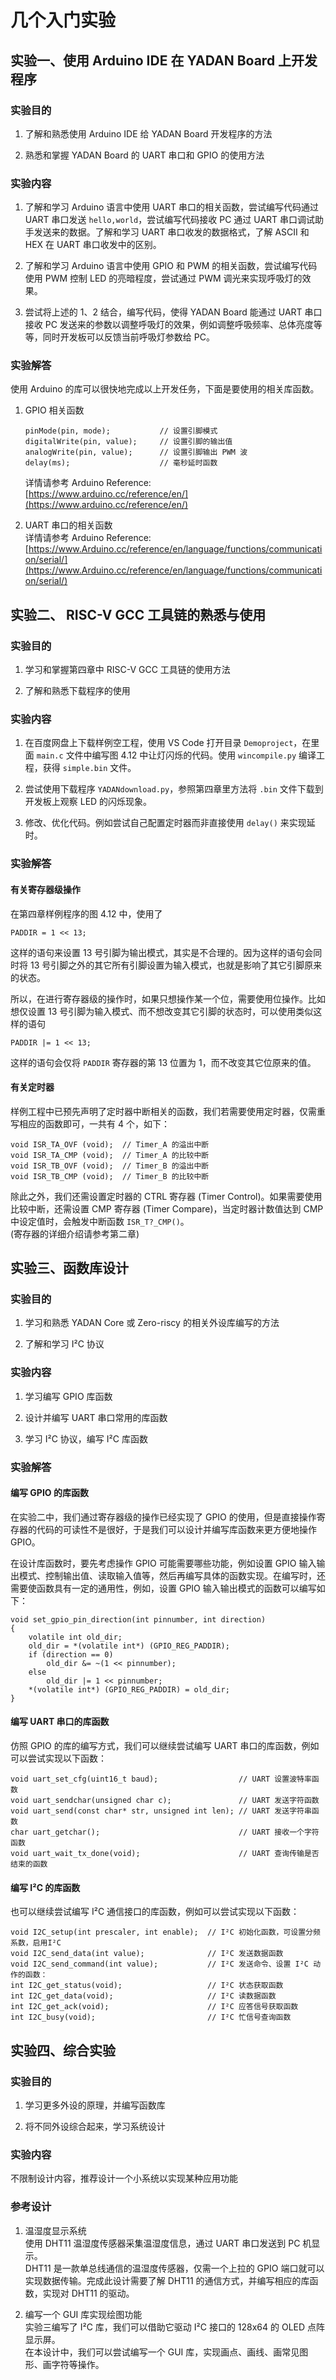 # 几个入门实验  
  
## 实验一、使用 Arduino IDE 在 YADAN Board 上开发程序  
  
### 实验目的  
1. 了解和熟悉使用 Arduino IDE 给 YADAN Board 开发程序的方法  
  
2. 熟悉和掌握 YADAN Board 的 UART 串口和 GPIO 的使用方法  

### 实验内容
1. 了解和学习 Arduino 语言中使用 UART 串口的相关函数，尝试编写代码通过 UART 串口发送 `hello,world`，尝试编写代码接收 PC 通过 UART 串口调试助手发送来的数据。了解和学习 UART 串口收发的数据格式，了解 ASCII 和 HEX 在 UART 串口收发中的区别。  
  
2. 了解和学习 Arduino 语言中使用 GPIO 和 PWM 的相关函数，尝试编写代码使用 PWM 控制 LED 的亮暗程度，尝试通过 PWM 调光来实现呼吸灯的效果。  
  
3. 尝试将上述的 1、2 结合，编写代码，使得 YADAN Board 能通过 UART 串口接收 PC 发送来的参数以调整呼吸灯的效果，例如调整呼吸频率、总体亮度等等，同时开发板可以反馈当前呼吸灯参数给 PC。  
  
### 实验解答  
使用 Arduino 的库可以很快地完成以上开发任务，下面是要使用的相关库函数。  
1. GPIO 相关函数  
   ```
   pinMode(pin, mode);           // 设置引脚模式  
   digitalWrite(pin, value);     // 设置引脚的输出值  
   analogWrite(pin, value);      // 设置引脚输出 PWM 波  
   delay(ms);                    // 毫秒延时函数  
   ```
   详情请参考 Arduino Reference:  
   [https://www.arduino.cc/reference/en/](https://www.arduino.cc/reference/en/)  
  
2. UART 串口的相关函数  
   详情请参考 Arduino Reference:  
   [https://www.Arduino.cc/reference/en/language/functions/communication/serial/](https://www.Arduino.cc/reference/en/language/functions/communication/serial/)  

## 实验二、 RISC-V GCC 工具链的熟悉与使用
### 实验目的  
1. 学习和掌握第四章中 RISC-V GCC 工具链的使用方法  
  
2. 了解和熟悉下载程序的使用  
  
### 实验内容  
1. 在百度网盘上下载样例空工程，使用 VS Code 打开目录 `Demoproject`，在里面 `main.c` 文件中编写图 4.12 中让灯闪烁的代码。使用 `wincompile.py` 编译工程，获得 `simple.bin` 文件。  
  
2. 尝试使用下载程序 `YADANdownload.py`，参照第四章里方法将 `.bin` 文件下载到开发板上观察 LED 的闪烁现象。  
  
3. 修改、优化代码。例如尝试自己配置定时器而非直接使用 `delay()` 来实现延时。  
  
### 实验解答  
#### 有关寄存器级操作  
在第四章样例程序的图 4.12 中，使用了  
```
PADDIR = 1 << 13;
```
这样的语句来设置 13 号引脚为输出模式，其实是不合理的。因为这样的语句会同时将 13 号引脚之外的其它所有引脚设置为输入模式，也就是影响了其它引脚原来的状态。  
  
所以，在进行寄存器级的操作时，如果只想操作某一个位，需要使用位操作。比如想仅设置 13 号引脚为输入模式、而不想改变其它引脚的状态时，可以使用类似这样的语句  
```
PADDIR |= 1 << 13;
```
这样的语句会仅将 `PADDIR` 寄存器的第 13 位置为 1，而不改变其它位原来的值。  
  
#### 有关定时器  
样例工程中已预先声明了定时器中断相关的函数，我们若需要使用定时器，仅需重写相应的函数即可，一共有 4 个，如下：
```
void ISR_TA_OVF (void);  // Timer_A 的溢出中断
void ISR_TA_CMP (void);  // Timer_A 的比较中断
void ISR_TB_OVF (void);  // Timer_B 的溢出中断
void ISR_TB_CMP (void);  // Timer_B 的比较中断
``` 
除此之外，我们还需设置定时器的 CTRL 寄存器 (Timer Control)。如果需要使用比较中断，还需设置 CMP 寄存器 (Timer Compare)，当定时器计数值达到 CMP 中设定值时，会触发中断函数 `ISR_T?_CMP()`。  
(寄存器的详细介绍请参考第二章)
  

## 实验三、函数库设计
### 实验目的
1. 学习和熟悉 YADAN Core 或 Zero-riscy 的相关外设库编写的方法  
  
2. 了解和学习 I²C 协议  
  
### 实验内容
1. 学习编写 GPIO 库函数  
  
2. 设计并编写 UART 串口常用的库函数  
  
3. 学习 I²C 协议，编写 I²C 库函数  
  
### 实验解答
#### 编写 GPIO 的库函数  
在实验二中，我们通过寄存器级的操作已经实现了 GPIO 的使用，但是直接操作寄存器的代码的可读性不是很好，于是我们可以设计并编写库函数来更方便地操作 GPIO。  
  
在设计库函数时，要先考虑操作 GPIO 可能需要哪些功能，例如设置 GPIO 输入输出模式、控制输出值、读取输入值等，然后再编写具体的函数实现。在编写时，还需要使函数具有一定的通用性，例如，设置 GPIO 输入输出模式的函数可以编写如下：
   ```
   void set_gpio_pin_direction(int pinnumber, int direction)
   {
       volatile int old_dir;
       old_dir = *(volatile int*) (GPIO_REG_PADDIR);
       if (direction == 0)
           old_dir &= ~(1 << pinnumber);
       else
           old_dir |= 1 << pinnumber;
       *(volatile int*) (GPIO_REG_PADDIR) = old_dir;
   }
   ```
#### 编写 UART 串口的库函数  
仿照 GPIO 的库的编写方式，我们可以继续尝试编写 UART 串口的库函数，例如可以尝试实现以下函数：  
```
void uart_set_cfg(uint16_t baud);                  // UART 设置波特率函数
void uart_sendchar(unsigned char c);               // UART 发送字符函数
void uart_send(const char* str, unsigned int len); // UART 发送字符串函数
char uart_getchar();                               // UART 接收一个字符函数
void uart_wait_tx_done(void);                      // UART 查询传输是否结束的函数
```

#### 编写 I²C 的库函数  
也可以继续尝试编写 I²C 通信接口的库函数，例如可以尝试实现以下函数：  
```
void I2C_setup(int prescaler, int enable);  // I²C 初始化函数，可设置分频系数，启用I²C
void I2C_send_data(int value);              // I²C 发送数据函数
void I2C_send_command(int value);           // I²C 发送命令、设置 I²C 动作的函数：
int I2C_get_status(void);                   // I²C 状态获取函数
int I2C_get_data(void);                     // I²C 读数据函数
int I2C_get_ack(void);                      // I²C 应答信号获取函数
int I2C_busy(void);                         // I²C 忙信号查询函数
```

## 实验四、综合实验
### 实验目的  
  1. 学习更多外设的原理，并编写函数库  
  
  2. 将不同外设综合起来，学习系统设计  
  
### 实验内容  
  不限制设计内容，推荐设计一个小系统以实现某种应用功能  
  
### 参考设计  
  1. 温湿度显示系统  
  使用 DHT11 温湿度传感器采集温湿度信息，通过 UART 串口发送到 PC 机显示。  
  DHT11 是一款单总线通信的温湿度传感器，仅需一个上拉的 GPIO 端口就可以实现数据传输。完成此设计需要了解 DHT11 的通信方式，并编写相应的库函数，实现对 DHT11 的驱动。  
  
  2. 编写一个 GUI 库实现绘图功能  
  实验三编写了 I²C 库，我们可以借助它驱动 I²C 接口的 128x64 的 OLED 点阵显示屏。  
  在本设计中，我们可以尝试编写一个 GUI 库，实现画点、画线、画常见图形、画字符等操作。  
  